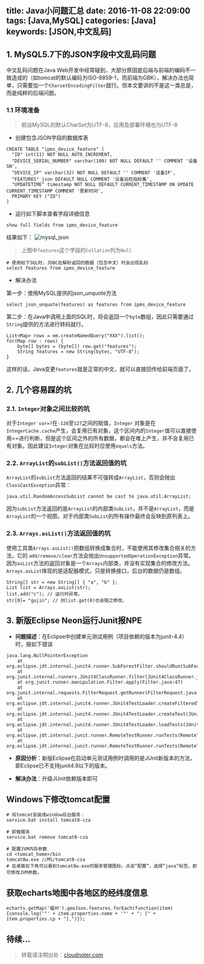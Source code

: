 title: Java小问题汇总
date: 2016-11-08 22:09:00
tags: [Java,MySQL]
categories: [Java]
keywords: [JSON,中文乱码]
---
## 1. MySQL5.7下的JSON字段中文乱码问题
中文乱码问题在Java Web开发中经常碰到，大部分原因是后端与前端的编码不一致造成的（如tomcat的默认编码为ISO-8859-1，而前端为GBK），解决办法也简单，只需要加一个`CharsetEncodingFilter`就行。但本文要讲的不是这一类总是，而是纯粹的后端问题。
### 1.1 环境准备
> 假设MySQL的默认CharSet为UTF-8，应用及部署环境也为UTF-8

* 创建包含JSON字段的数据库表

```
CREATE TABLE "ipms_device_feature" (
  "ID" int(11) NOT NULL AUTO_INCREMENT,
  "DEVICE_SERIAL_NUMBER" varchar(100) NOT NULL DEFAULT '' COMMENT '设备SN',
  "DEVICE_IP" varchar(32) NOT NULL DEFAULT '' COMMENT '设备IP',
  "FEATURES" json DEFAULT NULL COMMENT '设备巡检指标集',
  "UPDATETIME" timestamp NOT NULL DEFAULT CURRENT_TIMESTAMP ON UPDATE CURRENT_TIMESTAMP COMMENT '更新时间',
  PRIMARY KEY ("ID")
)
```

<!--more-->

* 运行如下脚本查看字段详细信息

```
show full fields from ipms_device_feature
```
 
结果如下：
![mysql_json](http://oaivivmzx.bkt.clouddn.com/mysql_json.jpg)

> 上图中`features`这个字段的`Collation`列为`Null`

```
# 使用如下SQL时，JDBC在解析返回的数据（包含中文）时会出现乱码
select features from ipms_device_feature 
```

* 解决办法

第一步：使用MySQL提供的json_unquote方法

```
select json_unquote(features) as features from ipms_device_feature
```

第二步：在Java中调用上面的SQL时，将会返回一个`byte`数组，因此只需要通过`String`提供的方法进行转码就行。

```
List<Map> rows = em.createNamedQuery("XXX").list();
for(Map row : rows) {
	byte[] bytes = (byte[]) row.get("features");
	String features = new String(bytes, "UTF-8");
}
```

这样的话，Java变更`features`就是正常的中文，就可以直接回传给前端页面了。

## 2. 几个容易踩的坑
### 2.1. `Integer`对象之间比较的坑
对于`Integer var=?`在`-128`至`127`之间的赋值，`Integer` 对象是在`IntegerCache.cache`产生，会复用已有对象，这个区间内的`Integer`值可以直接使用==进行判断，但是这个区间之外的所有数据，都会在堆上产生，并不会复用已有对象。因此建议`Integer`对象在比较时应使用`equals`方法。

### 2.2. `ArrayList`的`subList()`方法返回值的坑
`ArrayList`的`subList`方法返回的结果不可强转成`ArrayList`，否则会抛出`ClassCastException`异常：

```
java.util.RandomAccessSubList cannot be cast to java.util.ArrayList;
```

因为`subList`方法返回的是`ArrayList`的内部类`SubList`，并不是`ArrayList`，而是`ArrayList`的一个视图，对于内部类`SubList`的所有操作最终会反映到原列表上。

### 2.3. `Arrays.asList()`方法返回值的坑
使用工具类`Arrays.asList()`把数组转换成集合时，不能使用其修改集合相关的方法，它的 `add/remove/clear`方法会抛出`UnsupportedOperationException`异常。因为`asList`方法的返回对象是一个`Arrays`内部类，并没有实现集合的修改方法。`Arrays.asList`体现的是适配器模式，只是转换接口，后台的数据仍是数组。
 
 ```
 String[] str = new String[] { "a", "b" };
 List list = Arrays.asList(str);
 list.add("c"); // 运行时异常。
 str[0]= "gujin"; // 则list.get(0)也会随之修改。
 ```

## 3. 新版Eclipse Neon运行Junit报NPE
* **问题描述**：在Eclipse中创建单元测试用例（项目依赖的版本为junit-4.4）时，报如下错误

```
java.lang.NullPointerException
	at org.eclipse.jdt.internal.junit4.runner.SubForestFilter.shouldRun(SubForestFilter.java:81)
	at org.junit.internal.runners.JUnit4ClassRunner.filter(JUnit4ClassRunner.java:110)
	at org.junit.runner.manipulation.Filter.apply(Filter.java:47)
	at org.junit.internal.requests.FilterRequest.getRunner(FilterRequest.java:34)
	at org.eclipse.jdt.internal.junit4.runner.JUnit4TestLoader.createFilteredTest(JUnit4TestLoader.java:77)
	at org.eclipse.jdt.internal.junit4.runner.JUnit4TestLoader.createTest(JUnit4TestLoader.java:68)
	at org.eclipse.jdt.internal.junit4.runner.JUnit4TestLoader.loadTests(JUnit4TestLoader.java:43)
	at org.eclipse.jdt.internal.junit.runner.RemoteTestRunner.runTests(RemoteTestRunner.java:444)
	at org.eclipse.jdt.internal.junit.runner.RemoteTestRunner.runTests(RemoteTestRunner.java:678)
```
* **原因分析**：新版Eclipse在启动单元测试用例时调用的是JUnit新版本的方法，即Eclipse已不支持junit4.9以下的版本。

* **解决办法**：升级JUnit依赖版本即可

## Windows下修改tomcat配置

```
# 将tomcat安装成window后台服务：
service.bat install tomcat8-cza

# 卸载服务
service.bat remove tomcat8-cza

# 配置JVM内存参数
cd <tomcat_home>/bin
tomcat8w.exe //MS/tomcat8-cza
# 在桌面右下角可以看到tomcat8w.exe的服务管理图标，点击“配置”，选择“java”标签，即可修改JVM参数。
``` 

## 获取echarts地图中各地区的经纬度信息

```
echarts.getMap('福州').geoJson.features.forEach(function(item){console.log('"' + item.properties.name + '"' + ": [" + item.properties.cp + "],")});
```

## 待续...


> 转载请注明出处：[cloudnoter.com](http://cloudnoter.com)


